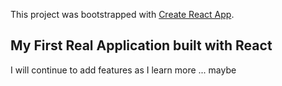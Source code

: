 This project was bootstrapped with [Create React App](https://github.com/facebook/create-react-app).

## My First Real Application built with React

I will continue to add features as I learn more ... maybe
